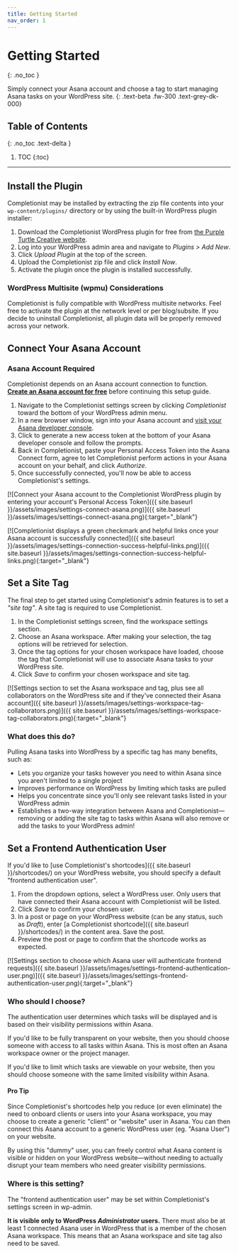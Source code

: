```yaml
---
title: Getting Started
nav_order: 1
---
```


# Getting Started
{: .no_toc }

Simply connect your Asana account and choose a tag to start managing Asana tasks on your WordPress site.
{: .text-beta .fw-300 .text-grey-dk-000}

## Table of Contents
{: .no_toc .text-delta }

1. TOC
{:toc}

---

## Install the Plugin

Completionist may be installed by extracting the zip file contents into your `wp-content/plugins/` directory or by using the built-in WordPress plugin installer:

1. Download the Completionist WordPress plugin for free from [the Purple Turtle Creative website](https://purpleturtlecreative.com/completionist/).
2. Log into your WordPress admin area and navigate to *Plugins > Add New*.
3. Click *Upload Plugin* at the top of the screen.
4. Upload the Completionist zip file and click *Install Now*.
5. Activate the plugin once the plugin is installed successfully.

### WordPress Multisite (wpmu) Considerations

Completionist is fully compatible with WordPress multisite networks. Feel free to activate the plugin at the network level or per blog/subsite. If you decide to uninstall Completionist, all plugin data will be properly removed across your network.

## Connect Your Asana Account

<div class="banner banner-danger">
  <h3>Asana Account Required</h3>
  <p>Completionist depends on an Asana account connection to function.<br /><a href="https://asana.com/create-account" target="_blank"><strong>Create an Asana account for free</strong></a> before continuing this setup guide.</p>
</div>

1. Navigate to the Completionist settings screen by clicking *Completionist* toward the bottom of your WordPress admin menu.
2. In a new browser window, sign into your Asana account and [visit your Asana developer console](https://app.asana.com/0/developer-console).
3. Click to generate a new access token at the bottom of your Asana developer console and follow the prompts.
4. Back in Completionist, paste your Personal Access Token into the Asana Connect form, agree to let Completionist perform actions in your Asana account on your behalf, and click *Authorize*.
5. Once successfully connected, you'll now be able to access Completionist's settings.

[![Connect your Asana account to the Completionist WordPress plugin by entering your account's Personal Access Token]({{ site.baseurl }}/assets/images/settings-connect-asana.png)]({{ site.baseurl }}/assets/images/settings-connect-asana.png){:target="_blank"}

[![Completionist displays a green checkmark and helpful links once your Asana account is successfully connected]({{ site.baseurl }}/assets/images/settings-connection-success-helpful-links.png)]({{ site.baseurl }}/assets/images/settings-connection-success-helpful-links.png){:target="_blank"}

## Set a Site Tag

The final step to get started using Completionist's admin features is to set a *"site tag"*. A site tag is required to use Completionist.

1. In the Completionist settings screen, find the workspace settings section.
2. Choose an Asana workspace. After making your selection, the tag options will be retrieved for selection.
3. Once the tag options for your chosen workspace have loaded, choose the tag that Completionist will use to associate Asana tasks to your WordPress site.
4. Click *Save* to confirm your chosen workspace and site tag.

[![Settings section to set the Asana workspace and tag, plus see all collaborators on the WordPress site and if they've connected their Asana account]({{ site.baseurl }}/assets/images/settings-workspace-tag-collaborators.png)]({{ site.baseurl }}/assets/images/settings-workspace-tag-collaborators.png){:target="_blank"}

### What does this do?

Pulling Asana tasks into WordPress by a specific tag has many benefits, such as:

- Lets you organize your tasks however you need to within Asana since you aren't limited to a single project
- Improves performance on WordPress by limiting which tasks are pulled
- Helps you concentrate since you'll only see relevant tasks listed in your WordPress admin
- Establishes a two-way integration between Asana and Completionist—removing or adding the site tag to tasks within Asana will also remove or add the tasks to your WordPress admin!

## Set a Frontend Authentication User

If you'd like to [use Completionist's shortcodes]({{ site.baseurl }}/shortcodes/) on your WordPress website, you should specify a default "frontend authentication user".

1. From the dropdown options, select a WordPress user. Only users that have connected their Asana account with Completionist will be listed.
2. Click *Save* to confirm your chosen user.
3. In a post or page on your WordPress website (can be any status, such as *Draft*), enter [a Completionist shortcode]({{ site.baseurl }}/shortcodes/) in the content area. Save the post.
4. Preview the post or page to confirm that the shortcode works as expected.

[![Settings section to choose which Asana user will authenticate frontend requests]({{ site.baseurl }}/assets/images/settings-frontend-authentication-user.png)]({{ site.baseurl }}/assets/images/settings-frontend-authentication-user.png){:target="_blank"}

### Who should I choose?

The authentication user determines which tasks will be displayed and is based on their visibility permissions within Asana.

If you'd like to be fully transparent on your website, then you should choose someone with access to all tasks within Asana. This is most often an Asana workspace owner or the project manager.

If you'd like to limit which tasks are viewable on your website, then you should choose someone with the same limited visibility within Asana.

<div class="banner banner-info">
  <h4 class="text-gamma">Pro Tip</h4>
  <p>Since Completionist's shortcodes help you reduce (or even eliminate) the need to onboard clients or users into your Asana workspace, you may choose to create a generic "client" or "website" user in Asana. You can then connect this Asana account to a generic WordPress user (eg. "Asana User") on your website.</p>
  <p>By using this "dummy" user, you can freely control what Asana content is visible or hidden on your WordPress website—without needing to actually disrupt your team members who need greater visibility permissions.</p>
</div>

### Where is this setting?

The "frontend authentication user" may be set within Completionist's settings screen in wp-admin.

**It is visible only to WordPress *Administrator* users.** There must also be at least 1 connected Asana user in WordPress that is a member of the chosen Asana workspace. This means that an Asana workspace and site tag also need to be saved.
